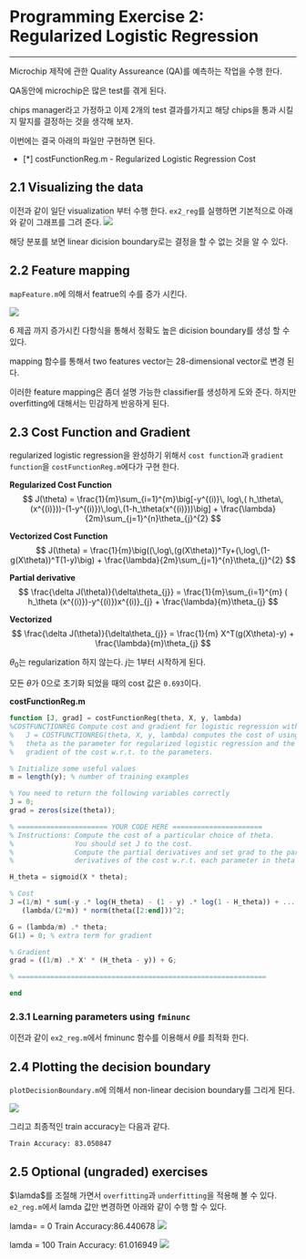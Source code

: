# Programming Exercise 2: Regularized Logistic Regression #

----------

Microchip 제작에 관한 Quality Assureance (QA)를 예측하는 작업을 수행 한다.

QA동안에 microchip은 많은 test를 겪게 된다.

chips manager라고 가정하고 이제 2개의 test 결과를가지고 해당 chips을 통과 시킬지 말지를 결정하는 것을 생각해 보자.

이번에는 결국 아래의 파일만 구현하면 된다.

- [*] costFunctionReg.m - Regularized Logistic Regression Cost


## 2.1 Visualizing the data ##

이전과 같이 일단 visualization 부터 수행 한다.
`ex2_reg`를 실행하면 기본적으로 아래와 같이 그래프를 그려 준다.
![](http://i.imgur.com/iLHH3C7.png)

해당 분포를 보면 linear dicision boundary로는 결정을 할 수 없는 것을 알 수 있다.

## 2.2 Feature mapping ##

`mapFeature.m`에 의해서 featrue의 수를 증가 시킨다.

![](http://i.imgur.com/RM4oNd0.png)

6 제곱 까지 증가시킨 다항식을 통해서 정확도 높은 dicision boundary를 생성 할 수 있다.

mapping 함수를 통해서 two features vector는 28-dimensional vector로 변경 된다.

이러한 feature mapping은 좀더 설명 가능한 classifier를 생성하게 도와 준다. 하지만 overfitting에 대해서는 민감하게 반응하게 된다.

## 2.3 Cost Function and Gradient ##

regularized logistic regression을 완성하기 위해서 `cost function`과 `gradient function`을 `costFunctionReg.m`에다가 구현 한다.

**Regularized Cost Function**
$$ J(\theta) = \frac{1}{m}\sum_{i=1}^{m}\big[-y^{(i)}\, log\,( h_\theta\,(x^{(i)}))-(1-y^{(i)})\,log\,(1-h_\theta(x^{(i)}))\big] + \frac{\lambda}{2m}\sum_{j=1}^{n}\theta_{j}^{2} $$

**Vectorized Cost Function**
$$ J(\theta) = \frac{1}{m}\big((\,log\,(g(X\theta))^Ty+(\,log\,(1-g(X\theta))^T(1-y)\big) + \frac{\lambda}{2m}\sum_{j=1}^{n}\theta_{j}^{2} $$

**Partial derivative**
$$ \frac{\delta J(\theta)}{\delta\theta_{j}} = \frac{1}{m}\sum_{i=1}^{m} ( h_\theta (x^{(i)})-y^{(i)})x^{(i)}_{j} + \frac{\lambda}{m}\theta_{j} $$

**Vectorized**
$$ \frac{\delta J(\theta)}{\delta\theta_{j}} = \frac{1}{m} X^T(g(X\theta)-y) + \frac{\lambda}{m}\theta_{j} $$

$\theta_0$는 regularization 하지 않는다. $j$는 1부터 시작하게 된다.

모든 $\theta$가 0으로 초기화 되었을 때의 cost 값은 `0.693`이다.

**costFunctionReg.m**
```octave
function [J, grad] = costFunctionReg(theta, X, y, lambda)
%COSTFUNCTIONREG Compute cost and gradient for logistic regression with regularization
%   J = COSTFUNCTIONREG(theta, X, y, lambda) computes the cost of using
%   theta as the parameter for regularized logistic regression and the
%   gradient of the cost w.r.t. to the parameters.

% Initialize some useful values
m = length(y); % number of training examples

% You need to return the following variables correctly
J = 0;
grad = zeros(size(theta));

% ====================== YOUR CODE HERE ======================
% Instructions: Compute the cost of a particular choice of theta.
%               You should set J to the cost.
%               Compute the partial derivatives and set grad to the partial
%               derivatives of the cost w.r.t. each parameter in theta

H_theta = sigmoid(X * theta);

% Cost
J =(1/m) * sum(-y .* log(H_theta) - (1 - y) .* log(1 - H_theta)) + ...
   (lambda/(2*m)) * norm(theta([2:end]))^2;

G = (lambda/m) .* theta;
G(1) = 0; % extra term for gradient

% Gradient
grad = ((1/m) .* X' * (H_theta - y)) + G;

% =============================================================

end
```

### 2.3.1 Learning parameters using `fminunc` ###

이전과 같이 `ex2_reg.m`에서 fminunc 함수를 이용해서 $\theta$를 최적화 한다.


## 2.4 Plotting the decision boundary ##

`plotDecisionBoundary.m`에 의해서 non-linear decision boundary를 그리게 된다.

![](http://i.imgur.com/7eLvYNa.png)

그리고 최종적인 train accuracy는 다음과 같다.
```bash
Train Accuracy: 83.050847
```


## 2.5 Optional (ungraded) exercises ##

$\lamda$를 조절해 가면서 `overfitting`과 `underfitting`을 적용해 볼 수 있다.
`e2_reg.m`에서 lamda 값만 변경하면 아래와 같이 수행 할 수 있다. 

lamda= = 0
Train Accuracy:86.440678
![](http://i.imgur.com/4S1k024.png)

lamda = 100
Train Accuracy: 61.016949
![](http://i.imgur.com/Nk2DDLD.png)
